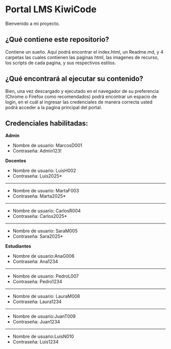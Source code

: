 # Portal LMS KiwiCode
Bienvenido a mi proyecto.
## ¿Qué contiene este repositorio?
Contiene un sueño. Aquí podrá encontrar el index.html, un Readme.md, y 4 carpetas las cuales contienen las paginas html, las imagenes de recurso, los scripts de cada pagina, y sus respectivos estilos.

## ¿Qué encontrará al ejecutar su contenido?

Bien, una vez descargado y ejecutado en el navegador de su preferencia (Chrome o Firefox como recomendados) podrá encontrar un espacio de login, en el cuál al ingresar las credenciales de manera correcta usted podrá acceder a la pagina principal del portal. 

## Credenciales habilitadas:
**Admin**
- Nombre de usuario: MarcosD001
- Contraseña: Admin123!

**Docentes**
- Nombre de usuario: LuisH002
- Contraseña: Luis2025*
---
- Nombre de usuario: MartaF003
- Contraseña: Marta2025*
---
- Nombre de usuario: CarlosR004
- Contraseña: Carlos2025*
---
- Nombre de usuario: SaraM005
- Contraseña: Sara2025*

**Estudiantes**
- Nombre de usuario:AnaG006
- Contraseña: Ana1234
---
- Nombre de usuario: PedroL007
- Contraseña: Pedro1234
---
- Nombre de usuario: LauraM008
- Contraseña: Laura1234
---
- Nombre de usuario:JuanT009
- Contraseña: Juan1234
---
- Nombre de usuario:LuisN010
- Contraseña: Luis1234
